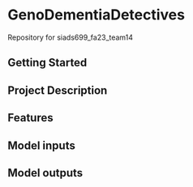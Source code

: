 # GenoDementiaDetectives
Repository for siads699_fa23_team14

## Getting Started

## Project Description

## Features

## Model inputs

## Model outputs
